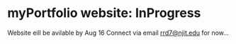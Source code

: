 # myPortfolio website: InProgress
Website eill be avilable by Aug 16
Connect via email rrd7@njit.edu for now...
